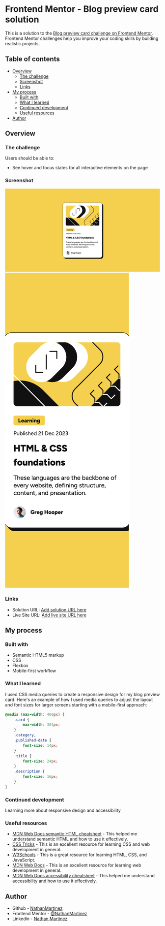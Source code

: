 # Frontend Mentor - Blog preview card solution

This is a solution to the [Blog preview card challenge on Frontend Mentor](https://www.frontendmentor.io/challenges/blog-preview-card-ckPaj01IcS). Frontend Mentor challenges help you improve your coding skills by building realistic projects. 

## Table of contents

- [Overview](#overview)
  - [The challenge](#the-challenge)
  - [Screenshot](#screenshot)
  - [Links](#links)
- [My process](#my-process)
  - [Built with](#built-with)
  - [What I learned](#what-i-learned)
  - [Continued development](#continued-development)
  - [Useful resources](#useful-resources)
- [Author](#author)

## Overview

### The challenge

Users should be able to:

- See hover and focus states for all interactive elements on the page

### Screenshot

![desktop](./assets/screenshots/desktop.png)
![mobile](./assets/screenshots/mobile.png)

### Links

- Solution URL: [Add solution URL here](https://github.com/NathanMartinez/blog-preview-card-main)
- Live Site URL: [Add live site URL here](https://nathanmartinez.github.io/blog-preview-card-main/)

## My process

### Built with

- Semantic HTML5 markup
- CSS 
- Flexbox
- Mobile-first workflow

### What I learned

I used CSS media queries to create a responsive design for my blog preview card. Here's an example of how I used media queries to adjust the layout and font sizes for larger screens starting with a mobile-first approach:

```css
@media (max-width: 400px) {
    .card {
        max-width: 384px;
    }
    .category,
    .published-date {
        font-size: 14px;
    }
    .title {
        font-size: 24px;
    }
    .description {
        font-size: 16px;
    }
}
```

### Continued development

Learning more about responsive design and accessibility

### Useful resources

- [MDN Web Docs semantic HTML cheatsheet](https://developer.mozilla.org/en-US/docs/Learn_web_development/Howto/Solve_HTML_problems/Cheatsheet) - This helped me understand semantic HTML and how to use it effectively.
- [CSS Tricks](https://css-tricks.com/) - This is an excellent resource for learning CSS and web development in general.
- [W3Schools](https://www.w3schools.com/) - This is a great resource for learning HTML, CSS, and JavaScript.
- [MDN Web Docs](https://developer.mozilla.org/en-US/) - This is an excellent resource for learning web development in general.
- [MDN Web Docs accessibility cheatsheet](https://developer.mozilla.org/en-US/docs/Learn_web_development/Howto/Solve_HTML_problems/Cheatsheet) - This helped me understand accessibility and how to use it effectively.

## Author

- Github - [NathanMartinez](https://github.com/NathanMartinez/)
- Frontend Mentor - [@NathanMartinez](https://www.frontendmentor.io/profile/NathanMartinez)
- Linkedin - [Nathan Martinez](https://www.linkedin.com/in/nathan-m-145133288)
